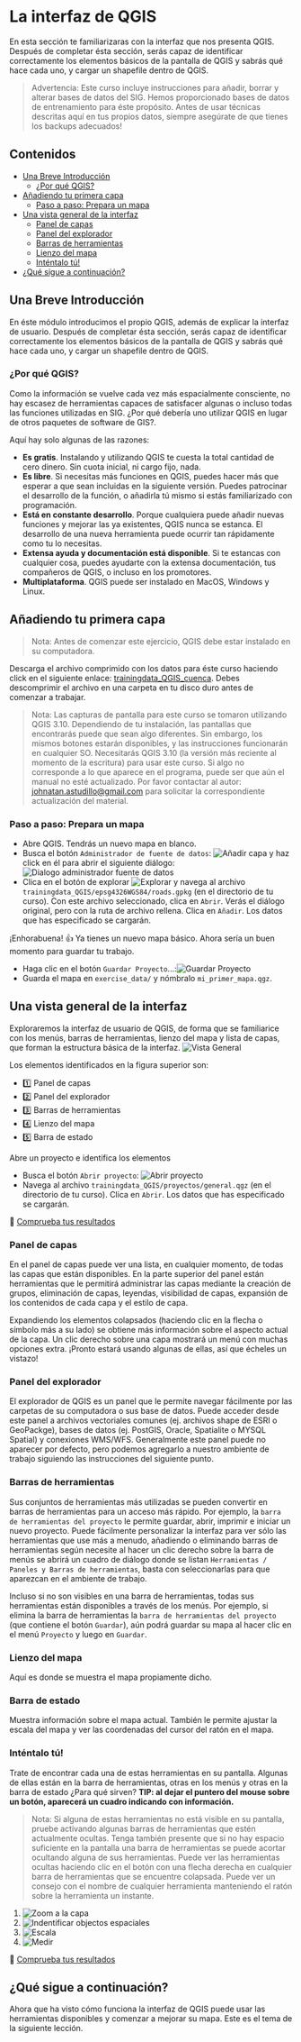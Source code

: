 # La interfaz de QGIS
En esta sección te familiarizaras con la interfaz que nos presenta QGIS. Después de completar ésta sección, serás capaz de identificar correctamente los elementos básicos de la pantalla de QGIS y sabrás qué hace cada uno, y cargar un shapefile dentro de QGIS.

> Advertencia: Este curso incluye instrucciones para añadir, borrar y alterar bases de datos del SIG. Hemos proporcionado bases de datos de entrenamiento para éste propósito. Antes de usar técnicas descritas aquí en tus propios datos, siempre asegúrate de que tienes los backups adecuados!


## Contenidos

* [Una Breve Introducción](#una-breve-introduccion)
    * [¿Por qué QGIS?](#por-qué-qgis)
* [Añadiendo tu primera capa](#añadiendo-tu-primera-capa)
    - [Paso a paso: Prepara un mapa](#paso-a-paso-prepara-un-mapa)
* [Una vista general de la interfaz](#una-vista-general-de-la-interfaz)
    - [Panel de capas](#panel-de-capas)
    - [Panel del explorador](#panel-del-explorador)
    - [Barras de herramientas](#barras-de-herramientas)
    - [Lienzo del mapa](#lienzo-del-mapa)
    - [Inténtalo tú!](#intentalo-tu)
* [¿Qué sigue a continuación?](#que-sigue-a-continuacion)

## Una Breve Introducción

En éste módulo introducimos el propio QGIS, además de explicar la interfaz de usuario.
Después de completar ésta sección, serás capaz de identificar correctamente los elementos básicos de la pantalla de QGIS y sabrás qué hace cada uno, y cargar un shapefile dentro de QGIS.

### ¿Por qué QGIS?
Como la información se vuelve cada vez más espacialmente consciente, no hay escasez de herramientas capaces de satisfacer algunas o incluso todas las funciones utilizadas en SIG. ¿Por qué debería uno utilizar QGIS en lugar de otros paquetes de software de GIS?.

Aquí hay solo algunas de las razones:

* **Es gratis**. Instalando y utilizando QGIS te cuesta la total cantidad de cero dinero. Sin cuota inicial, ni cargo fijo, nada.
* **Es libre**. Si necesitas más funciones en QGIS, puedes hacer más que esperar a que sean incluidas en la siguiente versión. Puedes patrocinar el desarrollo de la función, o añadirla tú mismo si estás familiarizado con programación.
* **Está en constante desarrollo**. Porque cualquiera puede añadir nuevas funciones y mejorar las ya existentes, QGIS nunca se estanca. El desarrollo de una nueva herramienta puede ocurrir tan rápidamente como tu lo necesitas.
* **Extensa ayuda y documentación está disponible**. Si te estancas con cualquier cosa, puedes ayudarte con la extensa documentación, tus compañeros de QGIS, o incluso en los promotores.
* **Multiplataforma**. QGIS puede ser instalado en MacOS, Windows y Linux.

## Añadiendo tu primera capa 

> Nota: Antes de comenzar este ejercicio, QGIS debe estar instalado en su computadora.

Descarga el archivo comprimido con los datos para éste curso haciendo click en el siguiente enlace: [trainingdata_QGIS_cuenca](https://github.com/fastuller88/curso-qgis-basico/raw/master/data/trainingdata_QGIS_cuenca.zip). Debes descomprimir el archivo en una carpeta en tu disco duro antes de comenzar a trabajar.

> Nota: Las capturas de pantalla para este curso se tomaron utilizando  QGIS 3.10. Dependiendo de tu instalación, las pantallas que encontrarás puede que sean algo diferentes. Sin embargo, los mismos botones estarán disponibles, y las instrucciones funcionarán en cualquier SO. Necesitarás QGIS 3.10 (la versión más reciente al momento de la escritura) para usar este curso. Si algo no corresponde a lo que aparece en el programa, puede ser que aún el manual no esté actualizado. Por favor contactar al autor: johnatan.astudillo@gmail.com para solicitar la correspondiente actualización del material.

### Paso a paso: Prepara un mapa

* Abre QGIS. Tendrás un nuevo mapa en blanco.
* Busca el botón `Administrador de fuente de datos`: ![Añadir capa](img/addLayer.png) y haz click en él para abrir el siguiente diálogo:
![Dialogo administrador fuente de datos](img/fuenteDeDatos.png)
* Clica en el botón de explorar ![Explorar](img/explorar.png) y navega al archivo `trainingdata_QGIS/epsg4326WGS84/roads.gpkg` (en el directorio de tu curso). Con este archivo seleccionado, clica en `Abrir`. Verás el diálogo original, pero con la ruta de archivo rellena. Clica en `Añadir`. Los datos que has especificado se cargarán.

¡Enhorabuena! :+1:  Ya tienes un nuevo mapa básico. Ahora sería un buen momento para guardar tu trabajo.

* Haga clic en el botón `Guardar Proyecto`...:![Guardar Proyecto](img/guardar.png)
* Guarda el mapa en `exercise_data/` y nómbralo `mi_primer_mapa.qgz`.

## Una vista general de la interfaz

Exploraremos la interfaz de usuario de QGIS, de forma que se familiarice con los menús, barras de herramientas, lienzo del mapa y lista de capas, que forman la estructura básica de la interfaz.
![Vista General](img/vistaGeneral.png)

Los elementos identificados en la figura superior son:

* :one: Panel de capas
* :two: Panel del explorador
* :three: Barras de herramientas
* :four: Lienzo del mapa
* :five: Barra de estado

Abre un proyecto e identifica los elementos

* Busca el botón `Abrir proyecto`: ![Abrir proyecto](img/abrir.png) 
* Navega al archivo `trainingdata_QGIS/proyectos/general.qgz` (en el directorio de tu curso). Clica en `Abrir`. Los datos que has especificado se cargarán.

:eyes: [Comprueba tus resultados](/respuestas/respuestas.md#resultados-para-añadiendo-tu-primera-capa)

### Panel de capas  

En el panel de capas puede ver una lista, en cualquier momento, de todas las capas que están disponibles.
En la parte superior del panel están  herramientas que le permitirá administrar las capas mediante la creación de grupos, eliminación de capas,  leyendas, visibilidad de capas, expansión de los contenidos de cada capa y el estilo de capa.

Expandiendo los elementos colapsados (haciendo clic en la flecha o símbolo más a su lado) se obtiene más información sobre el aspecto actual de la capa.
Un clic derecho sobre una capa mostrará un menú con muchas opciones extra. ¡Pronto estará usando algunas de ellas, así que écheles un vistazo!

### Panel del explorador  

El explorador de QGIS es un panel que le permite navegar fácilmente por las carpetas de su computadora o sus base de datos. Puede acceder desde este panel a archivos vectoriales comunes (ej. archivos shape de ESRI o GeoPackge), bases de datos (ej. PostGIS, Oracle, Spatialite o MYSQL Spatial) y conexiones WMS/WFS. Generalmente este panel puede no aparecer por defecto, pero podemos agregarlo a nuestro ambiente de trabajo siguiendo las instrucciones del siguiente punto.

### Barras de herramientas 

Sus conjuntos de herramientas más utilizadas se pueden convertir en barras de herramientas para un acceso más rápido. Por ejemplo, la `barra de herramientas del proyecto` le permite guardar, abrir, imprimir e iniciar un nuevo proyecto. Puede fácilmente personalizar la interfaz para ver sólo las herramientas que use más a menudo, añadiendo o eliminando barras de herramientas según necesite al hacer un clic derecho sobre la barra de menús se abrirá un cuadro de diálogo donde se listan `Herramientas / Paneles y Barras de herramientas`, basta con seleccionarlas para que aparezcan en el ambiente de trabajo.

Incluso si no son visibles en una barra de herramientas, todas sus herramientas están disponibles a través de los menús. Por ejemplo, si elimina la barra de herramientas la `barra de herramientas del proyecto` (que contiene el botón `Guardar`), aún podrá guardar su mapa al hacer clic en el menú `Proyecto` y luego en `Guardar`.

### Lienzo del mapa 

Aquí es donde se muestra el mapa propiamente dicho.

### Barra de estado 

Muestra información sobre el mapa actual. También le permite ajustar la escala del mapa y ver las coordenadas del cursor del ratón en el mapa.

### Inténtalo tú!

Trate de encontrar cada una de estas herramientas en su pantalla. Algunas de ellas están en la barra de herramientas, otras en los menús y otras en la barra de estado ¿Para qué sirven? **TIP: al dejar el puntero del mouse sobre un botón, aparecerá un cuadro indicando con información.**

> Nota: Si alguna de estas herramientas no está visible en su pantalla, pruebe activando algunas barras de herramientas que estén actualmente ocultas. Tenga también presente que si no hay espacio suficiente en la pantalla una barra de herramientas se puede acortar ocultando alguna de sus herramientas. Puede ver las herramientas ocultas haciendo clic en el botón con una flecha derecha en cualquier barra de herramientas que se encuentre colapsada. Puede ver un consejo con el nombre de cualquier herramienta manteniendo el ratón sobre la herramienta un instante.

1. ![Zoom a la capa](img/zoomCapa.png)
2. ![Indentificar objectos espaciales](img/info.png)
3. ![Escala](img/escala.png)
4. ![Medir](img/regla.png)

:eyes: [Comprueba tus resultados](/respuestas/respuestas.md#resultados-para-un-resumen-de-la-interfaz)

## ¿Qué sigue a continuación?

Ahora que ha visto cómo funciona la interfaz de QGIS puede usar las herramientas disponibles y comenzar a mejorar su mapa. Este es el tema de la siguiente lección.











